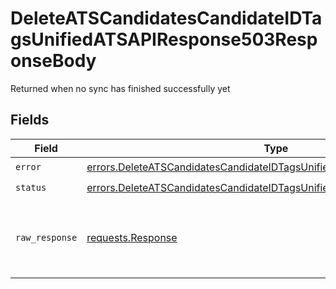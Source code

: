 # DeleteATSCandidatesCandidateIDTagsUnifiedATSAPIResponse503ResponseBody

Returned when no sync has finished successfully yet


## Fields

| Field                                                                                                                                                              | Type                                                                                                                                                               | Required                                                                                                                                                           | Description                                                                                                                                                        |
| ------------------------------------------------------------------------------------------------------------------------------------------------------------------ | ------------------------------------------------------------------------------------------------------------------------------------------------------------------ | ------------------------------------------------------------------------------------------------------------------------------------------------------------------ | ------------------------------------------------------------------------------------------------------------------------------------------------------------------ |
| `error`                                                                                                                                                            | [errors.DeleteATSCandidatesCandidateIDTagsUnifiedATSAPIResponse503Error](../../models/errors/deleteatscandidatescandidateidtagsunifiedatsapiresponse503error.md)   | :heavy_check_mark:                                                                                                                                                 | N/A                                                                                                                                                                |
| `status`                                                                                                                                                           | [errors.DeleteATSCandidatesCandidateIDTagsUnifiedATSAPIResponse503Status](../../models/errors/deleteatscandidatescandidateidtagsunifiedatsapiresponse503status.md) | :heavy_check_mark:                                                                                                                                                 | N/A                                                                                                                                                                |
| `raw_response`                                                                                                                                                     | [requests.Response](https://requests.readthedocs.io/en/latest/api/#requests.Response)                                                                              | :heavy_minus_sign:                                                                                                                                                 | Raw HTTP response; suitable for custom response parsing                                                                                                            |